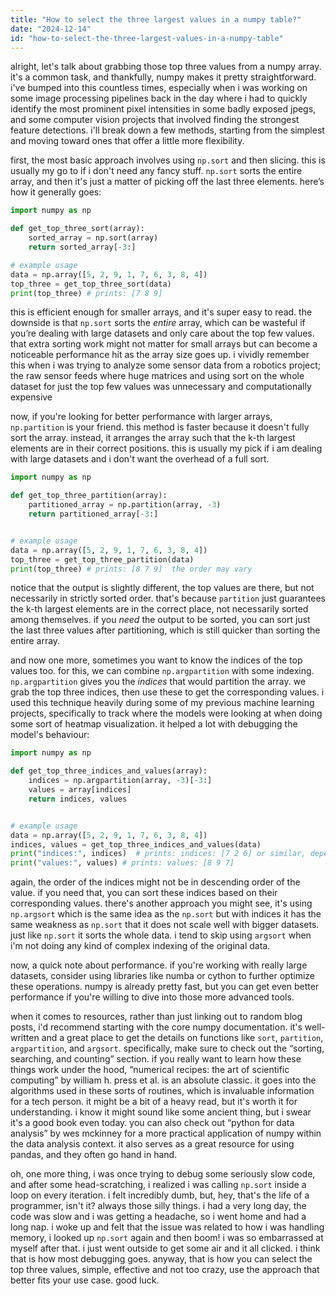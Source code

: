 ```yaml
---
title: "How to select the three largest values in a numpy table?"
date: "2024-12-14"
id: "how-to-select-the-three-largest-values-in-a-numpy-table"
---
```


alright, let's talk about grabbing those top three values from a numpy array. it's a common task, and thankfully, numpy makes it pretty straightforward. i've bumped into this countless times, especially when i was working on some image processing pipelines back in the day where i had to quickly identify the most prominent pixel intensities in some badly exposed jpegs, and some computer vision projects that involved finding the strongest feature detections. i'll break down a few methods, starting from the simplest and moving toward ones that offer a little more flexibility.

first, the most basic approach involves using `np.sort` and then slicing. this is usually my go to if i don't need any fancy stuff. `np.sort` sorts the entire array, and then it's just a matter of picking off the last three elements. here’s how it generally goes:

```python
import numpy as np

def get_top_three_sort(array):
    sorted_array = np.sort(array)
    return sorted_array[-3:]

# example usage
data = np.array([5, 2, 9, 1, 7, 6, 3, 8, 4])
top_three = get_top_three_sort(data)
print(top_three) # prints: [7 8 9]
```

this is efficient enough for smaller arrays, and it's super easy to read. the downside is that `np.sort` sorts the *entire* array, which can be wasteful if you’re dealing with large datasets and only care about the top few values. that extra sorting work might not matter for small arrays but can become a noticeable performance hit as the array size goes up. i vividly remember this when i was trying to analyze some sensor data from a robotics project; the raw sensor feeds where huge matrices and using sort on the whole dataset for just the top few values was unnecessary and computationally expensive

now, if you're looking for better performance with larger arrays, `np.partition` is your friend. this method is faster because it doesn't fully sort the array. instead, it arranges the array such that the k-th largest elements are in their correct positions. this is usually my pick if i am dealing with large datasets and i don't want the overhead of a full sort.

```python
import numpy as np

def get_top_three_partition(array):
    partitioned_array = np.partition(array, -3)
    return partitioned_array[-3:]


# example usage
data = np.array([5, 2, 9, 1, 7, 6, 3, 8, 4])
top_three = get_top_three_partition(data)
print(top_three) # prints: [8 7 9]  the order may vary
```

notice that the output is slightly different, the top values are there, but not necessarily in strictly sorted order. that's because `partition` just guarantees the k-th largest elements are in the correct place, not necessarily sorted among themselves. if you *need* the output to be sorted, you can sort just the last three values after partitioning, which is still quicker than sorting the entire array.

and now one more, sometimes you want to know the indices of the top values too. for this, we can combine `np.argpartition` with some indexing. `np.argpartition` gives you the *indices* that would partition the array. we grab the top three indices, then use these to get the corresponding values. i used this technique heavily during some of my previous machine learning projects, specifically to track where the models were looking at when doing some sort of heatmap visualization. it helped a lot with debugging the model's behaviour:

```python
import numpy as np

def get_top_three_indices_and_values(array):
    indices = np.argpartition(array, -3)[-3:]
    values = array[indices]
    return indices, values


# example usage
data = np.array([5, 2, 9, 1, 7, 6, 3, 8, 4])
indices, values = get_top_three_indices_and_values(data)
print("indices:", indices)  # prints: indices: [7 2 6] or similar, depending on numpy versions.
print("values:", values) # prints: values: [8 9 7]
```
again, the order of the indices might not be in descending order of the value. if you need that, you can sort these indices based on their corresponding values.
there's another approach you might see, it's using `np.argsort` which is the same idea as the `np.sort` but with indices it has the same weakness as `np.sort` that it does not scale well with bigger datasets. just like `np.sort` it sorts the whole data. i tend to skip using `argsort` when i'm not doing any kind of complex indexing of the original data.

now, a quick note about performance. if you're working with really large datasets, consider using libraries like numba or cython to further optimize these operations. numpy is already pretty fast, but you can get even better performance if you're willing to dive into those more advanced tools.

when it comes to resources, rather than just linking out to random blog posts, i'd recommend starting with the core numpy documentation. it's well-written and a great place to get the details on functions like `sort`, `partition`, `argpartition`, and `argsort`. specifically, make sure to check out the “sorting, searching, and counting” section. if you really want to learn how these things work under the hood, “numerical recipes: the art of scientific computing” by william h. press et al. is an absolute classic. it goes into the algorithms used in these sorts of routines, which is invaluable information for a tech person. it might be a bit of a heavy read, but it's worth it for understanding. i know it might sound like some ancient thing, but i swear it's a good book even today. you can also check out “python for data analysis” by wes mckinney for a more practical application of numpy within the data analysis context. it also serves as a great resource for using pandas, and they often go hand in hand.

oh, one more thing, i was once trying to debug some seriously slow code, and after some head-scratching, i realized i was calling `np.sort` inside a loop on every iteration. i felt incredibly dumb, but, hey, that's the life of a programmer, isn't it? always those silly things. i had a very long day, the code was slow and i was getting a headache, so i went home and had a long nap. i woke up and felt that the issue was related to how i was handling memory, i looked up `np.sort` again and then boom! i was so embarrassed at myself after that. i just went outside to get some air and it all clicked. i think that is how most debugging goes.
anyway, that is how you can select the top three values, simple, effective and not too crazy, use the approach that better fits your use case. good luck.
